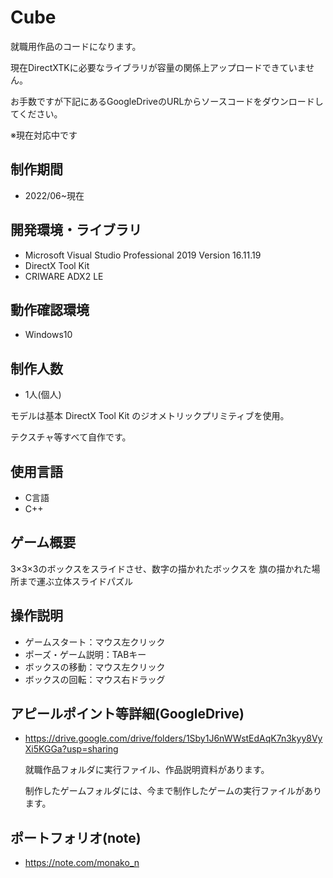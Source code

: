 # Cube
就職用作品のコードになります。

現在DirectXTKに必要なライブラリが容量の関係上アップロードできていません。

お手数ですが下記にあるGoogleDriveのURLからソースコードをダウンロードしてください。

※現在対応中です


## 制作期間
- 2022/06~現在

## 開発環境・ライブラリ
- Microsoft Visual Studio Professional 2019 Version 16.11.19
- DirectX Tool Kit
- CRIWARE ADX2 LE

## 動作確認環境
- Windows10

## 制作人数
- 1人(個人)

モデルは基本 DirectX Tool Kit のジオメトリックプリミティブを使用。

テクスチャ等すべて自作です。

## 使用言語
- C言語
- C++

## ゲーム概要
3×3×3のボックスをスライドさせ、数字の描かれたボックスを
旗の描かれた場所まで運ぶ立体スライドパズル

## 操作説明
- ゲームスタート：マウス左クリック
- ポーズ・ゲーム説明：TABキー
- ボックスの移動：マウス左クリック
- ボックスの回転：マウス右ドラッグ

## アピールポイント等詳細(GoogleDrive)
- https://drive.google.com/drive/folders/1Sby1J6nWWstEdAqK7n3kyy8VyXi5KGGa?usp=sharing
  
  就職作品フォルダに実行ファイル、作品説明資料があります。
  
  制作したゲームフォルダには、今まで制作したゲームの実行ファイルがあります。

## ポートフォリオ(note)
- https://note.com/monako_n
  
